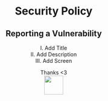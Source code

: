 <div align=center>
  
# Security Policy

## Reporting a Vulnerability

I. Add Title</br>
II. Add Description</br>
III. Add Screen</br>

Thanks <3</br>
<img height=50px src="https://github.com/Kokomichrzan/Kokomichrzan-Repo-Template/blob/Info/Assets/Thanks.gif"></img>
</div>
